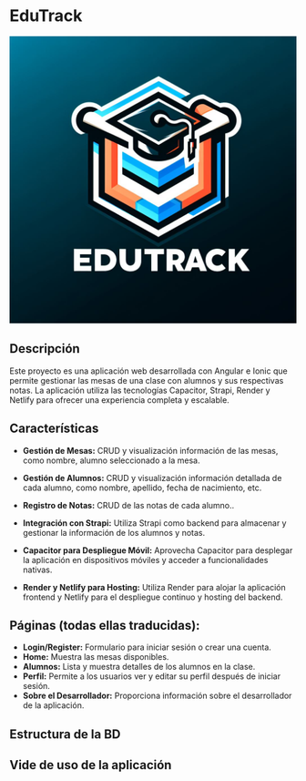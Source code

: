 # EduTrack

![EduTrack](/src/assets/imgs/logo-edutrack.jpg)

## Descripción

Este proyecto es una aplicación web desarrollada con Angular e Ionic que permite gestionar las mesas de una clase con alumnos y sus respectivas notas. La aplicación utiliza las tecnologías Capacitor, Strapi, Render y Netlify para ofrecer una experiencia completa y escalable.

## Características

- **Gestión de Mesas:** CRUD y visualización información de las mesas, como nombre, alumno seleccionado a la mesa.

- **Gestión de Alumnos:** CRUD y visualización información detallada de cada alumno, como nombre, apellido, fecha de nacimiento, etc.

- **Registro de Notas:** CRUD de las notas de cada alumno..

- **Integración con Strapi:** Utiliza Strapi como backend para almacenar y gestionar la información de los alumnos y notas.

- **Capacitor para Despliegue Móvil:** Aprovecha Capacitor para desplegar la aplicación en dispositivos móviles y acceder a funcionalidades nativas.

- **Render y Netlify para Hosting:** Utiliza Render para alojar la aplicación frontend y Netlify para el despliegue continuo y hosting del backend.

## Páginas (todas ellas traducidas):
  - **Login/Register:** Formulario para iniciar sesión o crear una cuenta.
  - **Home:** Muestra las mesas disponibles.
  - **Alumnos:** Lista y muestra detalles de los alumnos en la clase.
  - **Perfil:** Permite a los usuarios ver y editar su perfil después de iniciar sesión.
  - **Sobre el Desarrollador:** Proporciona información sobre el desarrollador de la aplicación.

## Estructura de la BD



## Vide de uso de la aplicación